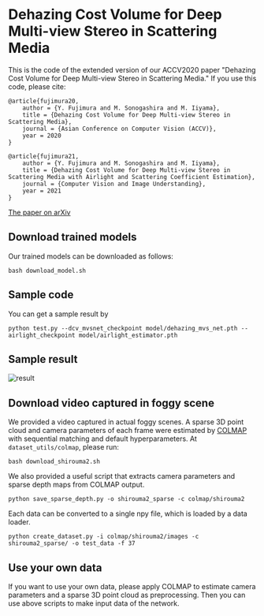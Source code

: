 # Dehazing Cost Volume for Deep Multi-view Stereo in Scattering Media
This is the code of the extended version of our ACCV2020 paper "Dehazing Cost Volume for Deep Multi-view Stereo in Scattering Media."
If you use this code, please cite:

```
@article{fujimura20,
	author = {Y. Fujimura and M. Sonogashira and M. Iiyama},
	title = {Dehazing Cost Volume for Deep Multi-view Stereo in Scattering Media},
	journal = {Asian Conference on Computer Vision (ACCV)},
	year = 2020
}

@article{fujimura21,
	author = {Y. Fujimura and M. Sonogashira and M. Iiyama},
	title = {Dehazing Cost Volume for Deep Multi-view Stereo in Scattering Media with Airlight and Scattering Coefficient Estimation},
	journal = {Computer Vision and Image Understanding},
	year = 2021
}
```

[The paper on arXiv](https://arxiv.org/abs/2011.09114)

## Download trained models
Our trained models can be downloaded as follows:

```bash download_model.sh ```

## Sample code
You can get a sample result by

```python test.py --dcv_mvsnet_checkpoint model/dehazing_mvs_net.pth --airlight_checkpoint model/airlight_estimator.pth```

## Sample result
![result](result.png)

## Download video captured in foggy scene
We provided a video captured in actual foggy scenes. A sparse 3D point cloud and camera parameters of each frame were estimated by [COLMAP](https://colmap.github.io/) with sequential matching and default hyperparameters. At ```dataset_utils/colmap```, please run:

```bash download_shirouma2.sh```

We also provided a useful script that extracts camera parameters and sparse depth maps from COLMAP output.

```python save_sparse_depth.py -o shirouma2_sparse -c colmap/shirouma2``` 

Each data can be converted to a single npy file, which is loaded by a data loader.

```python create_dataset.py -i colmap/shirouma2/images -c shirouma2_sparse/ -o test_data -f 37```

## Use your own data
If you want to use your own data, please apply COLMAP to estimate camera parameters and a sparse 3D point cloud as preprocessing. Then you can use above scripts to make input data of the network.
